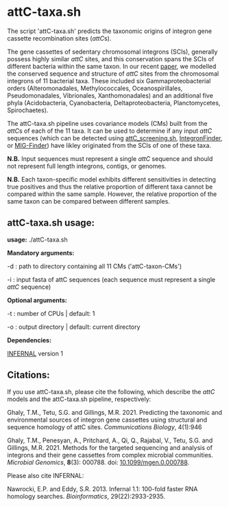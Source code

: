 
# attC-taxa.sh

The script 'attC-taxa.sh' predicts the taxonomic origins of integron gene cassette recombination sites (*attC*s).

The gene cassettes of sedentary chromosomal integrons (SCIs), generally possess highly similar *attC* sites, and this conservation spans the SCIs of different bacteria within the same taxon. In our recent [paper](https://www.nature.com/articles/s42003-021-02489-0), we modelled the conserved sequence and structure of *attC* sites from the chromosomal integrons of 11 bacterial taxa. These included six Gammaproteobacterial orders (Alteromonadales, Methylococcales, Oceanospirillales, Pseudomonadales, Vibrionales, Xanthomonadales) and an additional five phyla (Acidobacteria, Cyanobacteria, Deltaproteobacteria, Planctomycetes, Spirochaetes).

The attC-taxa.sh pipeline uses covariance models (CMs) built from the *attC*s of each of the 11 taxa. It can be used to determine if any input *attC* sequences (which can be detected using [attC_screening.sh](https://github.com/timghaly/integron-filtering), [IntegronFinder](https://github.com/gem-pasteur/Integron_Finder), or [MIG-Finder](https://github.com/maribuon/migfinder)) have likley originated from the SCIs of one of these taxa. 

**N.B.** Input sequences must represent a single *attC* sequence and should not represent full length integrons, contigs, or genomes. 

**N.B.** Each taxon-specific model exhibits different sensitivities in detecting true positives and thus the relative proportion of different taxa cannot be compared within the same sample. However, the relative proportion of the same taxon can be compared between different samples.

## attC-taxa.sh usage:


**usage:** ./attC-taxa.sh


**Mandatory arguments:**

-d : path to directory containing all 11 CMs ('attC-taxon-CMs')

-i : input fasta of attC sequences (each sequence must represent a single *attC* sequence)


**Optional arguments:**

-t : number of CPUs | default: 1 

-o : output directory | default: current directory


**Dependencies:**

[INFERNAL](http://eddylab.org/infernal/) version 1


## Citations:

If you use attC-taxa.sh, please cite the following, which describe the *attC* models and the attC-taxa.sh pipeline, respectively:

Ghaly, T.M., Tetu, S.G. and Gillings, M.R. 2021. Predicting the taxonomic and environmental sources of integron gene cassettes using structural and sequence homology of attC sites. *Communications Biology*, 4(1):946

Ghaly, T.M., Penesyan, A., Pritchard, A., Qi, Q., Rajabal, V., Tetu, S.G. and Gillings, M.R. 2021. Methods for the targeted sequencing and analysis of integrons and their gene cassettes from complex microbial communities. *Microbial Genomics*, **8**(3): 000788. doi: [10.1099/mgen.0.000788](https://doi-org.simsrad.net.ocs.mq.edu.au/10.1099/mgen.0.000788).

Please also cite INFERNAL:

Nawrocki, E.P. and Eddy, S.R. 2013. Infernal 1.1: 100-fold faster RNA homology searches. *Bioinformatics*, 29(22):2933-2935.
